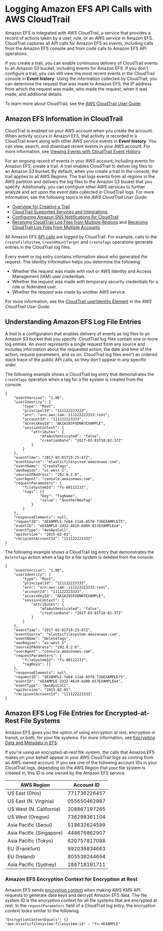 # Logging Amazon EFS API Calls with AWS CloudTrail<a name="logging-using-cloudtrail"></a>

Amazon EFS is integrated with AWS CloudTrail, a service that provides a record of actions taken by a user, role, or an AWS service in Amazon EFS\. CloudTrail captures all API calls for Amazon EFS as events, including calls from the Amazon EFS console and from code calls to Amazon EFS API operations\. 

If you create a trail, you can enable continuous delivery of CloudTrail events to an Amazon S3 bucket, including events for Amazon EFS\. If you don't configure a trail, you can still view the most recent events in the CloudTrail console in **Event history**\. Using the information collected by CloudTrail, you can determine the request that was made to Amazon EFS, the IP address from which the request was made, who made the request, when it was made, and additional details\. 

To learn more about CloudTrail, see the [AWS CloudTrail User Guide](https://docs.aws.amazon.com/awscloudtrail/latest/userguide/)\.

## Amazon EFS Information in CloudTrail<a name="service-name-info-in-cloudtrail"></a>

CloudTrail is enabled on your AWS account when you create the account\. When activity occurs in Amazon EFS, that activity is recorded in a CloudTrail event along with other AWS service events in **Event history**\. You can view, search, and download recent events in your AWS account\. For more information, see [Viewing Events with CloudTrail Event History](https://docs.aws.amazon.com/awscloudtrail/latest/userguide/view-cloudtrail-events.html)\. 

For an ongoing record of events in your AWS account, including events for Amazon EFS, create a trail\. A trail enables CloudTrail to deliver log files to an Amazon S3 bucket\. By default, when you create a trail in the console, the trail applies to all AWS Regions\. The trail logs events from all regions in the AWS partition and delivers the log files to the Amazon S3 bucket that you specify\. Additionally, you can configure other AWS services to further analyze and act upon the event data collected in CloudTrail logs\. For more information, see the following topics in the *AWS CloudTrail User Guide:* 
+ [Overview for Creating a Trail](https://docs.aws.amazon.com/awscloudtrail/latest/userguide/cloudtrail-create-and-update-a-trail.html)
+ [CloudTrail Supported Services and Integrations](https://docs.aws.amazon.com/awscloudtrail/latest/userguide/cloudtrail-aws-service-specific-topics.html#cloudtrail-aws-service-specific-topics-integrations)
+ [Configuring Amazon SNS Notifications for CloudTrail](https://docs.aws.amazon.com/awscloudtrail/latest/userguide/getting_notifications_top_level.html)
+ [Receiving CloudTrail Log Files from Multiple Regions](https://docs.aws.amazon.com/awscloudtrail/latest/userguide/receive-cloudtrail-log-files-from-multiple-regions.html) and [Receiving CloudTrail Log Files from Multiple Accounts](https://docs.aws.amazon.com/awscloudtrail/latest/userguide/cloudtrail-receive-logs-from-multiple-accounts.html)

All Amazon EFS [API calls](api-reference.md) are logged by CloudTrail\. For example, calls to the `CreateFileSystem`, `CreateMountTarget` and `CreateTags` operations generate entries in the CloudTrail log files\. 

Every event or log entry contains information about who generated the request\. The identity information helps you determine the following: 
+ Whether the request was made with root or AWS Identity and Access Management \(IAM\) user credentials\.
+ Whether the request was made with temporary security credentials for a role or federated user\.
+ Whether the request was made by another AWS service\.

For more information, see the [CloudTrail userIdentity Element](https://docs.aws.amazon.com/awscloudtrail/latest/userguide/cloudtrail-event-reference-user-identity.html) in the *AWS CloudTrail User Guide\.*

## Understanding Amazon EFS Log File Entries<a name="understanding-service-name-entries"></a>

A *trail* is a configuration that enables delivery of events as log files to an Amazon S3 bucket that you specify\. CloudTrail log files contain one or more log entries\. An *event* represents a single request from any source and includes information about the requested action, the date and time of the action, request parameters, and so on\. CloudTrail log files aren't an ordered stack trace of the public API calls, so they don't appear in any specific order\. 

The following example shows a CloudTrail log entry that demonstrates the `CreateTags` operation when a tag for a file system is created from the console\.

```
{
	"eventVersion": "1.06",
	"userIdentity": {
		"type": "Root",
		"principalId": "111122223333",
		"arn": "arn:aws:iam::111122223333:root",
		"accountId": "111122223333",
		"accessKeyId": "AKIAIOSFODNN7EXAMPLE",
		"sessionContext": {
			"attributes": {
				"mfaAuthenticated": "false",
				"creationDate": "2017-03-01T18:02:37Z"
			}
		}
	},
	"eventTime": "2017-03-01T19:25:47Z",
	"eventSource": "elasticfilesystem.amazonaws.com",
	"eventName": "CreateTags",
	"awsRegion": "us-west-2",
	"sourceIPAddress": "192.0.2.0",
	"userAgent": "console.amazonaws.com",
	"requestParameters": {
		"fileSystemId": "fs-00112233",
		"tags": [{
				"key": "TagName",
				"value": "AnotherNewTag"
			}
		]
	},
	"responseElements": null,
	"requestID": "dEXAMPLE-feb4-11e6-85f0-736EXAMPLE75",
	"eventID": "eEXAMPLE-2d32-4619-bd00-657EXAMPLEe4",
	"eventType": "AwsApiCall",
	"apiVersion": "2015-02-01",
	"recipientAccountId": "111122223333"
}
```

The following example shows a CloudTrail log entry that demonstrates the `DeleteTags` action when a tag for a file system is deleted from the console\.

```
{
	"eventVersion": "1.06",
	"userIdentity": {
		"type": "Root",
		"principalId": "111122223333",
		"arn": "arn:aws:iam::111122223333:root",
		"accountId": "111122223333",
		"accessKeyId": "AKIAIOSFODNN7EXAMPLE",
		"sessionContext": {
			"attributes": {
				"mfaAuthenticated": "false",
				"creationDate": "2017-03-01T18:02:37Z"
			}
		}
	},
	"eventTime": "2017-03-01T19:25:47Z",
	"eventSource": "elasticfilesystem.amazonaws.com",
	"eventName": "DeleteTags",
	"awsRegion": "us-west-2",
	"sourceIPAddress": "192.0.2.0",
	"userAgent": "console.amazonaws.com",
	"requestParameters": {
		"fileSystemId": "fs-00112233",
		"tagKeys": []
	},
	"responseElements": null,
	"requestID": "dEXAMPLE-feb4-11e6-85f0-736EXAMPLE75",
	"eventID": "eEXAMPLE-2d32-4619-bd00-657EXAMPLEe4",
	"eventType": "AwsApiCall",
	"apiVersion": "2015-02-01",
	"recipientAccountId": "111122223333"
}
```

## Amazon EFS Log File Entries for Encrypted\-at\-Rest File Systems<a name="efs-encryption-cloudtrail"></a>

Amazon EFS gives you the option of using encryption at rest, encryption in transit, or both, for your file systems\. For more information, see [Encrypting Data and Metadata in EFS](encryption.md)\.

If you're using an encrypted\-at\-rest file system, the calls that Amazon EFS makes on your behalf appear in your AWS CloudTrail logs as coming from an AWS\-owned account\. If you see one of the following account IDs in your CloudTrail logs, depending on the AWS Region that your file system is created in, this ID is one owned by the Amazon EFS service\.


| AWS Region | Account ID | 
| --- | --- | 
| US East \(Ohio\) | 771736226457 | 
| US East \(N\. Virginia\) | 055650462987 | 
| US West \(N\. California\) | 208867197265 | 
| US West \(Oregon\) | 736298361104 | 
| Asia Pacific \(Seoul\) | 518632624599 | 
| Asia Pacific \(Singapore\) | 448676862907 | 
| Asia Pacific \(Tokyo\) | 620757817088 | 
| EU \(Frankfurt\) | 992038834663 | 
| EU \(Ireland\) | 805538244694 | 
| Asia Pacific \(Sydney\) | 288718191711 | 

### Amazon EFS Encryption Context for Encryption at Rest<a name="EFSKMSContext"></a>

Amazon EFS sends [encryption context](https://docs.aws.amazon.com/kms/latest/developerguide/encryption-context.html) when making AWS KMS API requests to generate data keys and decrypt Amazon EFS data\. The file system ID is the encryption context for all file systems that are encrypted at rest\. In the `requestParameters` field of a CloudTrail log entry, the encryption context looks similar to the following\.

```
"EncryptionContextEquals": {}
"aws:elasticfilesystem:filesystem:id" : "fs-4EXAMPLE"
```